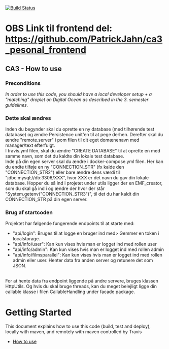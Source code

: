 [![Build Status](https://travis-ci.org/PatrickJahn/movieProject.svg?branch=master)](https://travis-ci.org/PatrickJahn/movieProject)

# OBS Link til frontend del:  https://github.com/PatrickJahn/ca3_pesonal_frontend

## CA3 - How to use
### Preconditions
*In order to use this code, you should have a local developer setup + a "matching" droplet on Digital Ocean as described in the 3. semester guidelines.* 

### Dette skal ændres
Inden du begynder skal du oprette en ny database (med tilhørende test database) og ændre Persistence unit'en til at pege derhen. Derefter skal du ændre "remote.server" i pom filen til dit eget domænenavn med manager/text efterfulgt. <br>
I travis.yml filen, skal du ændre "CREATE DATABASE" til at oprette en med samme navn, som det du kaldte din lokale test database. <br>
Inde på din egen server skal du ændre i docker-compose.yml filen. Her kan du endte tilføje en ny "CONNECTION_STR" (fx kalde den "CONNECTION_STR2") eller bare ændre dens værdi til "jdbc:mysql://db:3306/XXX", hvor XXX er det navn du gav din lokale database. Hopper du så ind i projetet under utils ligger der en EMF_creator, som du skal gå ind i og ændre der hvor der står "System.getenv("CONNECTION_STR3")", til det du har kaldt din CONNECTION_STR på din egen server.

### Brug af startcoden
Projektet har følgende fungerende endpoints til at starte med: 
- "api/login": Bruges til at logge en bruger ind med> Gemmer en token i localstorage.
- "api/info/user": Kan kun vises hvis man er logget ind med rollen user
- "api/info/admin": Kan kun vises hvis man er logget ind med rollen admin
- "api/info/filmsparallel": Kan kun vises hvis man er logget ind med rollen admin eller user. Henter data fra anden server og retunere det som JSON.
<br>
For at hente data fra endpoint liggende på andre servere, bruges klassen HttpUtils. Og hvis du skal bruge threads, kan du meget belejligt ligge din callable klasse i filen CallableHandling under facade package. 


# Getting Started

This document explains how to use this code (build, test and deploy), locally with maven, and remotely with maven controlled by Travis
 - [How to use](https://docs.google.com/document/d/1K6s6Tt65bzB8bCSE_NUE8alJrLRNTKCwax3GEm4OjOE/edit?usp=sharing)
